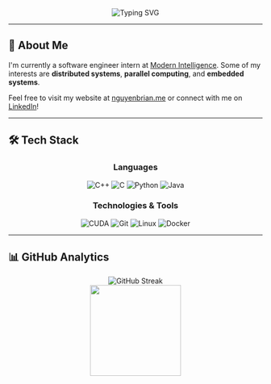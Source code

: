 <div align="center">
  <img src="https://readme-typing-svg.herokuapp.com?font=Fira+Code&size=30&duration=3000&pause=1000&color=2E9EF7&center=true&vCenter=true&width=600&lines=Hi+there%2C+I'm+Brian!+%F0%9F%91%8B;Software+Engineer;" alt="Typing SVG" />
</div>

---

## 🚀 About Me

I'm currently a software engineer intern at [Modern Intelligence](https://modernintelligence.ai). 
Some of my interests are **distributed systems**, **parallel computing**, and **embedded systems**. 

Feel free to visit my website at [nguyenbrian.me](https://nguyenbrian.me) or connect with me on 
[LinkedIn](https://linkedin.com/in/brnguyen03)!

---

## 🛠️ Tech Stack

<div align="center">

### Languages
![C++](https://img.shields.io/badge/C++-00599C?style=for-the-badge&logo=c%2B%2B&logoColor=white)
![C](https://img.shields.io/badge/C-00599C?style=for-the-badge&logo=c&logoColor=white)
![Python](https://img.shields.io/badge/Python-3776AB?style=for-the-badge&logo=python&logoColor=white)
![Java](https://img.shields.io/badge/Java-ED8B00?style=for-the-badge&logo=java&logoColor=white)

### Technologies & Tools
![CUDA](https://img.shields.io/badge/CUDA-76B900?style=for-the-badge&logo=nvidia&logoColor=white)
![Git](https://img.shields.io/badge/Git-F05032?style=for-the-badge&logo=git&logoColor=white)
![Linux](https://img.shields.io/badge/Linux-FCC624?style=for-the-badge&logo=linux&logoColor=black)
![Docker](https://img.shields.io/badge/Docker-2496ED?style=for-the-badge&logo=docker&logoColor=white)

</div>

---

## 📊 GitHub Analytics

<div align="center">
  <img src="https://github-readme-streak-stats.herokuapp.com/?user=b-rine&theme=tokyonight" 
  alt="GitHub Streak" />
</div>

<div align="center">
  <img height="180em" src="https://github-readme-stats.vercel.app/api/top-langs/?username=b-rine&layout=compact&langs_count=8&theme=tokyonight"/>
</div>